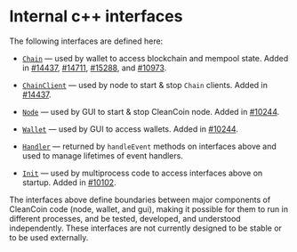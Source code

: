 # Internal c++ interfaces

The following interfaces are defined here:

* [`Chain`](chain.h) — used by wallet to access blockchain and mempool state. Added in [#14437](https://github.com/CleanCoin/CleanCoin/pull/14437), [#14711](https://github.com/CleanCoin/CleanCoin/pull/14711), [#15288](https://github.com/CleanCoin/CleanCoin/pull/15288), and [#10973](https://github.com/CleanCoin/CleanCoin/pull/10973).

* [`ChainClient`](chain.h) — used by node to start & stop `Chain` clients. Added in [#14437](https://github.com/CleanCoin/CleanCoin/pull/14437).

* [`Node`](node.h) — used by GUI to start & stop CleanCoin node. Added in [#10244](https://github.com/CleanCoin/CleanCoin/pull/10244).

* [`Wallet`](wallet.h) — used by GUI to access wallets. Added in [#10244](https://github.com/CleanCoin/CleanCoin/pull/10244).

* [`Handler`](handler.h) — returned by `handleEvent` methods on interfaces above and used to manage lifetimes of event handlers.

* [`Init`](init.h) — used by multiprocess code to access interfaces above on startup. Added in [#10102](https://github.com/CleanCoin/CleanCoin/pull/10102).

The interfaces above define boundaries between major components of CleanCoin code (node, wallet, and gui), making it possible for them to run in different processes, and be tested, developed, and understood independently. These interfaces are not currently designed to be stable or to be used externally.
